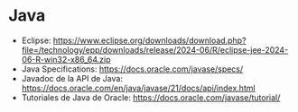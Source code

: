 # Java

- Eclipse: https://www.eclipse.org/downloads/download.php?file=/technology/epp/downloads/release/2024-06/R/eclipse-jee-2024-06-R-win32-x86_64.zip
- Java Specifications: https://docs.oracle.com/javase/specs/
- Javadoc de la API de Java: https://docs.oracle.com/en/java/javase/21/docs/api/index.html
- Tutoriales de Java de Oracle: https://docs.oracle.com/javase/tutorial/
